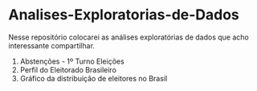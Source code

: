 # Analises-Exploratorias-de-Dados
 Nesse repositório colocarei as análises exploratórias de dados que acho interessante compartilhar.
 
1. Abstenções - 1º Turno Eleições
2. Perfil do Eleitorado Brasileiro
3. Gráfico da distribuição de eleitores no Brasil